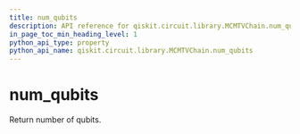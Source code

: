 ```yaml
---
title: num_qubits
description: API reference for qiskit.circuit.library.MCMTVChain.num_qubits
in_page_toc_min_heading_level: 1
python_api_type: property
python_api_name: qiskit.circuit.library.MCMTVChain.num_qubits
---
```


# num\_qubits

Return number of qubits.

